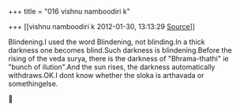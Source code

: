 +++
title = "016 vishnu namboodiri k"

+++
[[vishnu namboodiri k	2012-01-30, 13:13:29 [Source](https://groups.google.com/g/bvparishat/c/zS23nECkDwY)]]



Blindening.I used the word Blindening, not blinding.In a thick  
darkness one becomes blind.Such darkness is blindening.Before the  
rising of the veda surya, there is the darkness of "Bhrama-thathi" ie  
"bunch of ilution".And the sun rises, the darkness automatically  
withdraws.OK.I dont know whether the sloka is arthavada or  
somethingelse.



